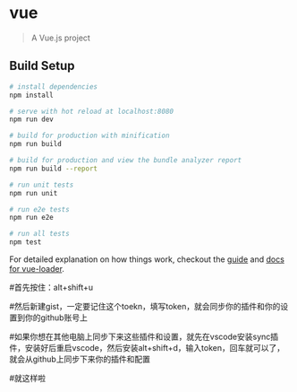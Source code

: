 # vue

> A Vue.js project

## Build Setup

``` bash
# install dependencies
npm install

# serve with hot reload at localhost:8080
npm run dev

# build for production with minification
npm run build

# build for production and view the bundle analyzer report
npm run build --report

# run unit tests
npm run unit

# run e2e tests
npm run e2e

# run all tests
npm test
```

For detailed explanation on how things work, checkout the [guide](http://vuejs-templates.github.io/webpack/) and [docs for vue-loader](http://vuejs.github.io/vue-loader).

#首先按住：alt+shift+u

#然后新建gist，一定要记住这个toekn，填写token，就会同步你的插件和你的设置到你的github账号上

#如果你想在其他电脑上同步下来这些插件和设置，就先在vscode安装sync插件，安装好后重启vscode，然后安装alt+shift+d，输入token，回车就可以了，就会从github上同步下来你的插件和配置

#就这样啦
